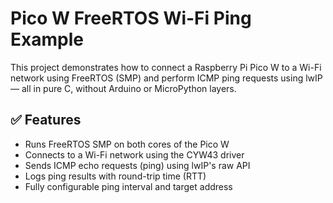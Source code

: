 # Pico W FreeRTOS Wi-Fi Ping Example

This project demonstrates how to connect a Raspberry Pi Pico W to a Wi-Fi network using FreeRTOS (SMP) and perform ICMP ping requests using lwIP — all in pure C, without Arduino or MicroPython layers.

## ✅ Features

- Runs FreeRTOS SMP on both cores of the Pico W
- Connects to a Wi-Fi network using the CYW43 driver
- Sends ICMP echo requests (ping) using lwIP's raw API
- Logs ping results with round-trip time (RTT)
- Fully configurable ping interval and target address